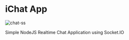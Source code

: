 # iChat App

![chat-ss](https://user-images.githubusercontent.com/82182042/114348474-30b3a500-9b84-11eb-9b76-eca44c083508.PNG)




Simple NodeJS Realtime Chat Application using Socket.IO

